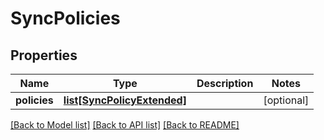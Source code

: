 # SyncPolicies

## Properties
Name | Type | Description | Notes
------------ | ------------- | ------------- | -------------
**policies** | [**list[SyncPolicyExtended]**](SyncPolicyExtended.md) |  | [optional] 

[[Back to Model list]](../README.md#documentation-for-models) [[Back to API list]](../README.md#documentation-for-api-endpoints) [[Back to README]](../README.md)


